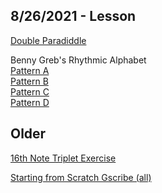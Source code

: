 ## 8/26/2021 - Lesson

[Double Paradiddle](https://gscribe.com/share/8EqGqXnPeESAfr6g6)

Benny Greb's Rhythmic Alphabet\
[Pattern A](https://gscribe.com/share/wjtKgDs9xbtjBBYu8)\
[Pattern B](https://gscribe.com/share/pcoSwVVU1ayMK1rR8)\
[Pattern C](https://gscribe.com/share/chbgDSrLyFVDGKR18)\
[Pattern D](https://gscribe.com/share/QBFhE2gvs7akYDgT6)

## Older

[16th Note Triplet Exercise](https://gscribe.com/share/ghZKDBGZzyhXuih9A)

[Starting from Scratch Gscribe (all)](https://www.mikeslessons.com/course/summary/starting-from-scratch)
